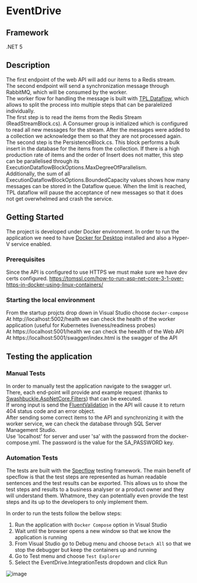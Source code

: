 # EventDrive

## Framework
 .NET 5
<br/>

## Description
The first endpoint of the web API will add our items to a Redis stream.  
The second endpoint will send a synchronization message through RabbitMQ, which will be consumed by the worker.  
The worker flow for handling the message is built with [TPL.Dataflow](https://docs.microsoft.com/en-us/dotnet/standard/parallel-programming/dataflow-task-parallel-library), which allows to split the process into multiple steps that can be paralelized individually.  
The first step is to read the items from the Redis Stream (ReadStreamBlock.cs). A Consumer group is initialized which is configured to read all new messages for the stream.
After the messages were added to a collection we acknowledge them so that they are not processed again.  
The second step is the PersistenceBlock.cs. This block performs a bulk insert in the database for the items from the collection. If there is a high production rate of items
and the order of Insert does not matter, this step can be parallelised through its ExecutionDataflowBlockOptions.MaxDegreeOfParallelism.  
Additionally, the sum of all ExecutionDataflowBlockOptions.BoundedCapacity values shows how many messages can be stored in the Dataflow queue. When the limit is reached, TPL dataflow will pause the acceptance of new messages so that it does not get overwhelmed and crash the service. 

## Getting Started
The project is developed under Docker environment. In order to run the application we need to have [Docker for Desktop](https://www.docker.com/products/docker-desktop) installed and also a Hyper-V service enabled.

### Prerequisites
Since the API is configured to use HTTPS we must make sure we have dev certs configured.
https://tomssl.com/how-to-run-asp-net-core-3-1-over-https-in-docker-using-linux-containers/


### Starting the local environment
From the startup projcts drop down in Visual Studio choose ```docker-compose```  
At http://localhost:5002/health we can check the health of the worker application (useful for Kubernetes liveness/readiness probes)  
At https://localhost:5001/health we can check the heealth of the Web API  
At https://localhost:5001/swagger/index.html is the swagger of the API  

## Testing the application

### Manual Tests
In order to manually test the application navigate to the swagger url.  
There, each end-point will provide and example request (thanks to [Swashbuckle.AspNetCore.Filters](https://github.com/mattfrear/Swashbuckle.AspNetCore.Filters)) that can be executed.  
If wrong input is send the [FluentValidation](https://docs.fluentvalidation.net/en/latest/aspnet.html) in the API will cause it to return 404 status code and an error object.  
After sending some correct items to the API and synchronizing it with the worker service, we can check the database through SQL Server Management Studio.  
Use 'localhost' for server and user 'sa' with the password from the docker-compose.yml. The password is the value for the SA_PASSWORD key.  

### Automation Tests
The tests are built with the [Specflow](https://specflow.org/) testing framework. The main benefit of specflow is that the test steps are represented as human readable sentences and 
the test results can be exported. This allows us to show the test steps and results to a business analyser or a product owner and they will understand them.
Whatmore, they can potentially even provide the test steps and its up to the developers to only implement them.  

In order to run the tests follow the bellow steps:  
1. Run the application with ```Docker Compose``` option in Visual Studio
2. Wait until the browser opens a new window so that we know the application is running
3. From Visual Studio go to Debug menu and choose ```Detach All``` so that we stop the debugger but keep the containers up and running
4. Go to Test menu and choose ```Test Explorer```
5. Select the EventDrive.IntegrationTests dropdown and click Run

![image](https://user-images.githubusercontent.com/51854143/131394548-b2413eac-3176-40ad-a453-0cbe55bf52e9.png)

